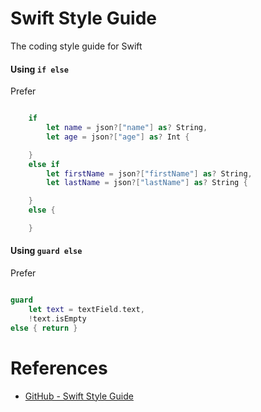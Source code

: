 # Swift Style Guide

The coding style guide for Swift

#### Using `if else`

Prefer

```swift

    if
        let name = json?["name"] as? String,
        let age = json?["age"] as? Int {

    }
    else if
        let firstName = json?["firstName"] as? String,
        let lastName = json?["lastName"] as? String {

    }
    else {

    }

```

#### Using `guard else`

Prefer

```swift

guard
    let text = textField.text,
    !text.isEmpty
else { return }

```

# References

* [GitHub - Swift Style Guide](https://github.com/github/swift-style-guide)
